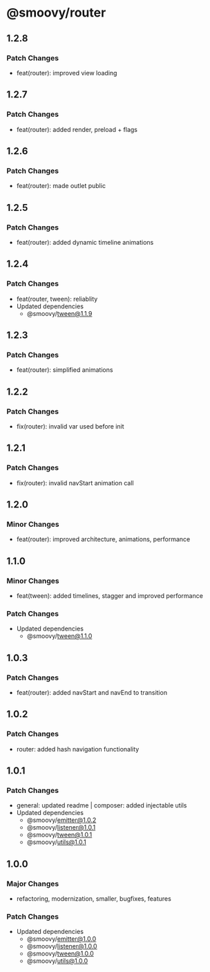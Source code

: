 # @smoovy/router

## 1.2.8

### Patch Changes

- feat(router): improved view loading

## 1.2.7

### Patch Changes

- feat(router): added render, preload + flags

## 1.2.6

### Patch Changes

- feat(router): made outlet public

## 1.2.5

### Patch Changes

- feat(router): added dynamic timeline animations

## 1.2.4

### Patch Changes

- feat(router, tween): reliablity
- Updated dependencies
  - @smoovy/tween@1.1.9

## 1.2.3

### Patch Changes

- feat(router): simplified animations

## 1.2.2

### Patch Changes

- fix(router): invalid var used before init

## 1.2.1

### Patch Changes

- fix(router): invalid navStart animation call

## 1.2.0

### Minor Changes

- feat(router): improved architecture, animations, performance

## 1.1.0

### Minor Changes

- feat(tween): added timelines, stagger and improved performance

### Patch Changes

- Updated dependencies
  - @smoovy/tween@1.1.0

## 1.0.3

### Patch Changes

- feat(router): added navStart and navEnd to transition

## 1.0.2

### Patch Changes

- router: added hash navigation functionality

## 1.0.1

### Patch Changes

- general: updated readme | composer: added injectable utils
- Updated dependencies
  - @smoovy/emitter@1.0.2
  - @smoovy/listener@1.0.1
  - @smoovy/tween@1.0.1
  - @smoovy/utils@1.0.1

## 1.0.0

### Major Changes

- refactoring, modernization, smaller, bugfixes, features

### Patch Changes

- Updated dependencies
  - @smoovy/emitter@1.0.0
  - @smoovy/listener@1.0.0
  - @smoovy/tween@1.0.0
  - @smoovy/utils@1.0.0
